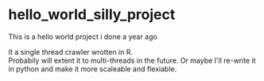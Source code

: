# hello_world_silly_project
This is a hello world project i done a year ago

It a single thread crawler wrotten in R. </BR>
Probabily will extent it to multi-threads in the future. Or maybe I'll re-write it in python and make it more scaleable and flexiable.
